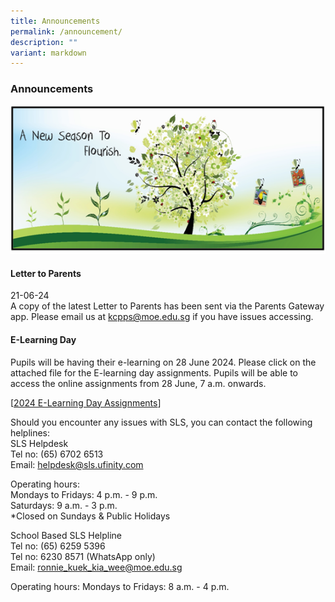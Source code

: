 ```yaml
---
title: Announcements
permalink: /announcement/
description: ""
variant: markdown
---
```

### Announcements

![](/images/A%20new%20season%20to%20flourish%20banner.png)

#### Letter to Parents		 
21-06-24<br>
A copy of the latest Letter to Parents has been sent via the Parents Gateway app. Please email us at [kcpps@moe.edu.sg](mailto:kcpps@moe.edu.sg) if you have issues accessing.

#### E-Learning Day

Pupils will be having their e-learning on 28 June 2024. Please click on the attached file for the E-learning day assignments. Pupils will be able to access the online assignments from 28 June, 7 a.m. onwards.

[[2024 E-Learning Day Assignments](/files/2024__e_learning_plan__28_June_2024__Master.pdf)]



Should you encounter any issues with SLS, you can contact the following helplines:<br>
SLS Helpdesk <br>Tel no: (65) 6702 6513 <br>
Email: helpdesk@sls.ufinity.com

Operating hours: <br>
Mondays to Fridays: 4 p.m. - 9 p.m. <br>
Saturdays: 9 a.m. - 3 p.m. <br>
*Closed on Sundays &amp; Public Holidays

School Based SLS Helpline <br>
Tel no: (65) 6259 5396 <br>
Tel no: 6230 8571 (WhatsApp only)<br>
Email: ronnie_kuek_kia_wee@moe.edu.sg

Operating hours:
Mondays to Fridays: 8 a.m. - 4 p.m.